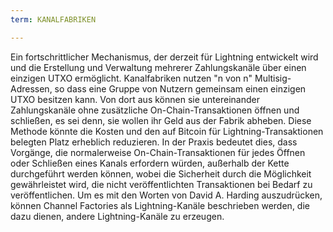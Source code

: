 ```yaml
---
term: KANALFABRIKEN

---
```

Ein fortschrittlicher Mechanismus, der derzeit für Lightning entwickelt wird und die Erstellung und Verwaltung mehrerer Zahlungskanäle über einen einzigen UTXO ermöglicht. Kanalfabriken nutzen "n von n" Multisig-Adressen, so dass eine Gruppe von Nutzern gemeinsam einen einzigen UTXO besitzen kann. Von dort aus können sie untereinander Zahlungskanäle ohne zusätzliche On-Chain-Transaktionen öffnen und schließen, es sei denn, sie wollen ihr Geld aus der Fabrik abheben. Diese Methode könnte die Kosten und den auf Bitcoin für Lightning-Transaktionen belegten Platz erheblich reduzieren. In der Praxis bedeutet dies, dass Vorgänge, die normalerweise On-Chain-Transaktionen für jedes Öffnen oder Schließen eines Kanals erfordern würden, außerhalb der Kette durchgeführt werden können, wobei die Sicherheit durch die Möglichkeit gewährleistet wird, die nicht veröffentlichten Transaktionen bei Bedarf zu veröffentlichen. Um es mit den Worten von David A. Harding auszudrücken, können Channel Factories als Lightning-Kanäle beschrieben werden, die dazu dienen, andere Lightning-Kanäle zu erzeugen.